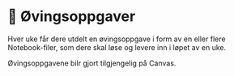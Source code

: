# 📖 Øvingsoppgaver

Hver uke får dere utdelt en øvingsoppgave i form av en eller flere Notebook-filer, som dere skal løse og levere inn i løpet av en uke.

Øvingsoppgavene bilr gjort tilgjengelig på Canvas.